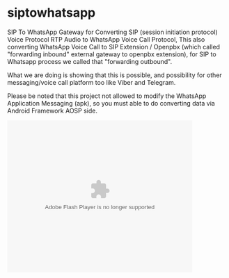 # siptowhatsapp
SIP To WhatsApp Gateway for Converting SIP (session initiation protocol) Voice Protocol RTP Audio to WhatsApp Voice Call Protocol,
This also converting WhatsApp Voice Call to SIP Extension / Openpbx (which called "forwarding inbound" external gateway to openpbx extension), for SIP to Whatsapp process we called that "forwarding outbound".

What we are doing is showing that this is possible, and possibility for other messaging/voice call platform too like Viber and Telegram.

Please be noted that this project not allowed to modify the WhatsApp Application Messaging (apk), so you must able to do converting data via Android Framework AOSP side.

<object width="425" height="350">
  <param name="movie" value="https://www.youtube.com/watch?v=4i-T6dpGk2g" />
  <param name="wmode" value="transparent" />
  <embed src="https://www.youtube.com/watch?v=4i-T6dpGk2g"
         type="application/x-shockwave-flash"
         wmode="transparent" width="425" height="350" />
</object>


